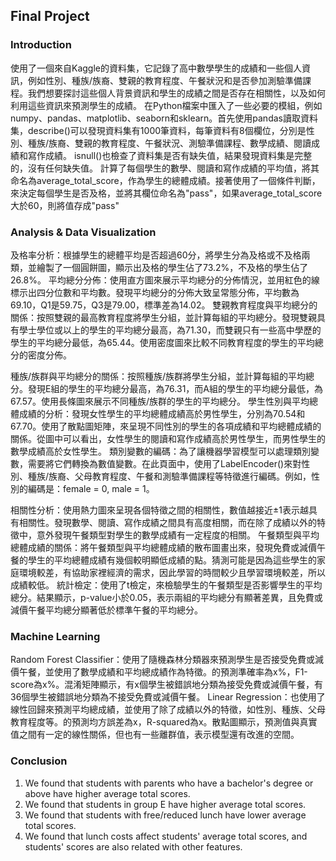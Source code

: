 ## Final Project
### Introduction
使用了一個來自Kaggle的資料集，它記錄了高中數學學生的成績和一些個人資訊，例如性別、種族/族裔、雙親的教育程度、午餐狀況和是否參加測驗準備課程。我們想要探討這些個人背景資訊和學生的成績之間是否存在相關性，以及如何利用這些資訊來預測學生的成績。
在Python檔案中匯入了一些必要的模組，例如numpy、pandas、matplotlib、seaborn和sklearn。首先使用pandas讀取資料集，describe()可以發現資料集有1000筆資料，每筆資料有8個欄位，分別是性別、種族/族裔、雙親的教育程度、午餐狀況、測驗準備課程、數學成績、閱讀成績和寫作成績。
isnull()也檢查了資料集是否有缺失值，結果發現資料集是完整的，沒有任何缺失值。
計算了每個學生的數學、閱讀和寫作成績的平均值，將其命名為average_total_score，作為學生的總體成績。接著使用了一個條件判斷，來決定每個學生是否及格，並將其欄位命名為"pass"，如果average_total_score大於60，則將值存成"pass"

### Analysis & Data Visualization
及格率分析：根據學生的總體平均是否超過60分，將學生分為及格或不及格兩類，並繪製了一個圓餅圖，顯示出及格的學生佔了73.2%，不及格的學生佔了26.8%。
平均總分分佈：使用直方圖來展示平均總分的分佈情況，並用紅色的線標示出四分位數和平均數。發現平均總分的分佈大致呈常態分佈，平均數為69.10，Q1是59.75，Q3是79.00，標準差為14.02。
雙親教育程度與平均總分的關係：按照雙親的最高教育程度將學生分組，並計算每組的平均總分。發現雙親具有學士學位或以上的學生的平均總分最高，為71.30，而雙親只有一些高中學歷的學生的平均總分最低，為65.44。使用密度圖來比較不同教育程度的學生的平均總分的密度分佈。

種族/族群與平均總分的關係：按照種族/族群將學生分組，並計算每組的平均總分。發現E組的學生的平均總分最高，為76.31，而A組的學生的平均總分最低，為67.57。使用長條圖來展示不同種族/族群的學生的平均總分。
學生性別與平均總體成績的分析：發現女性學生的平均總體成績高於男性學生，分別為70.54和67.70。使用了散點圖矩陣，來呈現不同性別的學生的各項成績和平均總體成績的關係。從圖中可以看出，女性學生的閱讀和寫作成績高於男性學生，而男性學生的數學成績高於女性學生。
類別變數的編碼：為了讓機器學習模型可以處理類別變數，需要將它們轉換為數值變數。在此頁面中，使用了LabelEncoder()來對性別、種族/族裔、父母教育程度、午餐和測驗準備課程等特徵進行編碼。例如，性別的編碼是：female = 0, male = 1。

相關性分析：使用熱力圖來呈現各個特徵之間的相關性，數值越接近±1表示越具有相關性。發現數學、閱讀、寫作成績之間具有高度相關，而在除了成績以外的特徵中，意外發現午餐類型對學生的數學成績有一定程度的相關。
午餐類型與平均總體成績的關係：將午餐類型與平均總體成績的散布圖畫出來，發現免費或減價午餐的學生的平均總體成績有幾個較明顯低成績的點。猜測可能是因為這些學生的家庭環境較差，有協助家裡經濟的需求，因此學習的時間較少且學習環境較差，所以成績較低。
統計檢定：使用了t檢定，來檢驗學生的午餐類型是否影響學生的平均總分。結果顯示，p-value小於0.05，表示兩組的平均總分有顯著差異，且免費或減價午餐平均總分顯著低於標準午餐的平均總分。

### Machine Learning
Random Forest Classifier：使用了隨機森林分類器來預測學生是否接受免費或減價午餐，並使用了數學成績和平均總成績作為特徵。的預測準確率為x%，F1-score為x%。混淆矩陣顯示，有x個學生被錯誤地分類為接受免費或減價午餐，有36個學生被錯誤地分類為不接受免費或減價午餐。
Linear Regression：也使用了線性回歸來預測平均總成績，並使用了除了成績以外的特徵，如性別、種族、父母教育程度等。的預測均方誤差為x，R-squared為x。散點圖顯示，預測值與真實值之間有一定的線性關係，但也有一些離群值，表示模型還有改進的空間。

### Conclusion
1. We found that students with parents who have a bachelor's degree or above have higher average total scores.
2. We found that students in group E have higher average total scores.
3. We found that students with free/reduced lunch have lower average total scores.
4. We found that lunch costs affect students' average total scores, and students' scores are also related with other features.